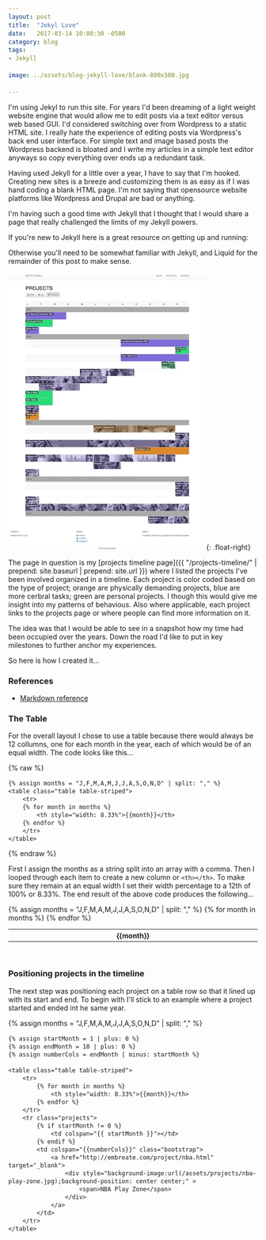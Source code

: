 ```yaml
---
layout: post
title:  "Jekyl Love"
date:   2017-03-14 10:00:30 -0500
category: blog
tags: 
- Jekyll

image: ../assets/blog-jekyll-love/blank-800x500.jpg

---
```


I'm using Jekyl to run this site. For years I'd been dreaming of a light weight website engine that would allow me to edit posts via a text editor versus web based GUI. I'd considered switching over from Wordpress to a static HTML site. I really hate the experience of editing posts via Wordpress's back end user interface. For simple text and image based posts the Wordpress backend is bloated and I write my articles in a simple text editor anyways so copy everything over ends up a redundant task.  

Having used Jekyll for a little over a year, I have to say that I'm hooked. Creating new sites is a breeze and customizing them is as easy as if I was hand coding a blank HTML page. I'm not saying that opensource website platforms like Wordpress and Drupal are bad or anything. 

I'm having such a good time with Jekyll that I thought that I would share a page that really challenged the limits of my Jekyll powers. 

If you're new to Jekyll here is a great resource on getting up and running:

Otherwise you'll need to be somewhat familiar with Jekyll, and Liquid for the remainder of this post to make sense. 

![My project in a timeline](/assets/blog-jekyll-love/scottnihill-com-timeline.jpg){: .float-right}

The page in question is my [projects timeline page]({{ "/projects-timeline/" | prepend: site.baseurl | prepend: site.url }}) where I listed the projects I've been involved organized in a timeline. Each project is color coded based on the type of project; orange are physically demanding projects, blue are more cerbral tasks; green are personal projects. I though this would give me insight into my patterns of behavious. Also where applicable, each project links to the projects page or where people can find more information on it.

The idea was that I would be able to see in a snapshot how my time had been occupied over the years. Down the road I'd like to put in key milestones to further anchor my experiences.   

So here is how I created it... 

<div style="clear: right"></div>

### References
* [Markdown reference](https://en.support.wordpress.com/markdown-quick-reference/)

### The Table
For the overall layout I chose to use a table because there would always be 12 collumns, one for each month in the year, each of which would be of an equal width. The code looks like this...

{% raw %}
~~~~
{% assign months = "J,F,M,A,M,J,J,A,S,O,N,D" | split: "," %}
<table class="table table-striped">
    <tr>
    {% for month in months %}
        <th style="width: 8.33%">{{month}}</th>
    {% endfor %}
    </tr>
</table>	
~~~~
{% endraw %}

First I assign the months as a string split into an array with a comma. Then I looped through each item to create a new column or `<th></th>`. To make sure they remain at an equal width I set their width percentage to a 12th of 100% or 8.33%. The end result of the above code produces the following...

<div>
	{% assign months = "J,F,M,A,M,J,J,A,S,O,N,D" | split: "," %}
	<table class="table table-striped">
		<tr>
			{% for month in months %}
				<th style="width: 8.33%">{{month}}</th>
			{% endfor %}
		</tr>
	</table>
</div>
<br>

### Positioning projects in the timeline
The next step was positioning each project on a table row so that it lined up with its start and end. To begin with I'll stick to an example where a project started and ended int he same year.    

<div class="projects-schedule">
	{% assign months = "J,F,M,A,M,J,J,A,S,O,N,D" | split: "," %}

	{% assign startMonth = 1 | plus: 0 %}
	{% assign endMonth = 10 | plus: 0 %}
	{% assign numberCols = endMonth | minus: startMonth %}

	<table class="table table-striped">
		<tr>
			{% for month in months %}
				<th style="width: 8.33%">{{month}}</th>
			{% endfor %}
		</tr>
		<tr class="projects">
			{% if startMonth != 0 %}
				<td colspan="{{ startMonth }}"></td>
			{% endif %}
			<td colspan="{{numberCols}}" class="bootstrap">
				<a href="http://embreate.com/project/nba.html" target="_blank">
					<div style="background-image:url(/assets/projects/nba-play-zone.jpg);background-position: center center;" >
						<span>NBA Play Zone</span>
					</div>
				</a>
			</td>
		</tr>
	</table>
<div>






	












